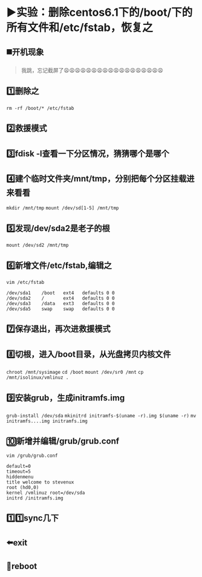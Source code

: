 # :arrow_forward:实验：删除centos6.1下的/boot/下的所有文件和/etc/fstab，恢复之

## :black_medium_square:开机现象

> 我跳，忘记截屏了:weary::weary::weary::weary::weary::weary::weary::weary::weary::weary::weary::weary::weary::weary::weary::weary::weary::weary:

## :one:删除之

`rm -rf /boot/* /etc/fstab`

## :two:救援模式

## :three:fdisk -l查看一下分区情况，猜猜哪个是哪个

## :four:建个临时文件夹/mnt/tmp，分别把每个分区挂载进来看看

`mkdir /mnt/tmp`
`mount /dev/sd[1-5] /mnt/tmp`

## :five:发现/dev/sda2是老子的根

`mount /dev/sd2 /mnt/tmp`

## :six:新增文件/etc/fstab,编辑之

`vim /etc/fstab`

```
/dev/sda1    /boot   ext4   defaults 0 0
/dev/sda2    /       ext4   defaults 0 0
/dev/sda3    /data   ext3   defaults 0 0
/dev/sda5    swap    swap   defaults 0 0
```

## :seven:保存退出，再次进救援模式

## :eight:切根，进入/boot目录，从光盘拷贝内核文件

`chroot /mnt/sysimage`
`cd /boot`
`mount /dev/sr0 /mnt`
`cp /mnt/isolinux/vmlinuz .`

## :nine:安装grub，生成initramfs.img

`grub-install /dev/sda`
`mkinitrd initramfs-$(uname -r).img $(uname -r)`
`mv initramfs....img initramfs.img`

## :keycap_ten:新增并编辑/grub/grub.conf

`vim /grub/grub.conf`

```
default=0
timeout=5
hiddenmenu
title welcome to stevenux
root (hd0,0)
kernel /vmlinuz root=/dev/sda
initrd /initramfs.img
```

## :one::one:sync几下

## :arrow_left:exit

## :repeat:reboot

